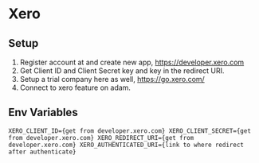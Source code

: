 # Xero

## Setup
1. Register account at and create new app, https://developer.xero.com
2. Get Client ID and Client Secret key and key in the redirect URI.
3. Setup a trial company here as well, https://go.xero.com/
4. Connect to xero feature on adam.


## Env Variables
`
XERO_CLIENT_ID={get from developer.xero.com}
XERO_CLIENT_SECRET={get from developer.xero.com}
XERO_REDIRECT_URI={get from developer.xero.com}
XERO_AUTHENTICATED_URI={link to where redirect after authenticate}
`


